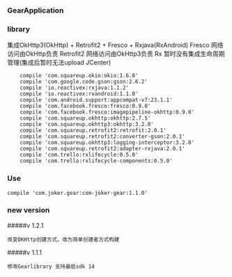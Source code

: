 ### GearApplication 
### library
集成OkHttp3(OkHttp) + Retrofit2 + Fresco + Rxjava(RxAndroid)
Fresco 网络访问由OkHttp负责
Retrofit2 网络访问由OkHttp3负责
Rx 暂时没有集成生命周期管理(集成后暂时无法upload JCenter)
```
    compile 'com.squareup.okio:okio:1.6.0'
    compile 'com.google.code.gson:gson:2.6.2'
    compile 'io.reactivex:rxjava:1.1.2'
    compile 'io.reactivex:rxandroid:1.1.0'
    compile 'com.android.support:appcompat-v7:23.1.1'
    compile 'com.facebook.fresco:fresco:0.9.0'
    compile 'com.facebook.fresco:imagepipeline-okhttp:0.9.0'
    compile 'com.squareup.okhttp:okhttp:2.7.5'
    compile 'com.squareup.okhttp3:okhttp:3.2.0'
    compile 'com.squareup.retrofit2:retrofit:2.0.1'
    compile 'com.squareup.retrofit2:converter-gson:2.0.1'
    compile 'com.squareup.okhttp3:logging-interceptor:3.2.0'
    compile 'com.squareup.retrofit2:adapter-rxjava:2.0.1'
    compile 'com.trello:rxlifecycle:0.5.0'
    compile 'com.trello:rxlifecycle-components:0.5.0'
```

### Use
```
compile 'com.joker.gear:com-joker-gear:1.1.0'
```

### new version
#####v 1.2.1
```
改变OKHttp创建方式，改为简单创建者方式构建

```
#####v 1.1.1
```
修改Gearlibrary 支持最低sdk 14
```
